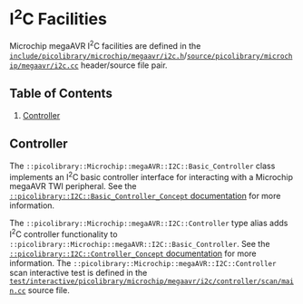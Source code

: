 # I<sup>2</sup>C Facilities
Microchip megaAVR I<sup>2</sup>C facilities are defined in the
[`include/picolibrary/microchip/megaavr/i2c.h`](https://github.com/apcountryman/picolibrary-microchip-megaavr/blob/main/include/picolibrary/microchip/megaavr/i2c.h)/[`source/picolibrary/microchip/megaavr/i2c.cc`](https://github.com/apcountryman/picolibrary-microchip-megaavr/blob/main/source/picolibrary/microchip/megaavr/i2c.cc)
header/source file pair.

## Table of Contents
1. [Controller](#controller)

## Controller
The `::picolibrary::Microchip::megaAVR::I2C::Basic_Controller` class implements an
I<sup>2</sup>C basic controller interface for interacting with a Microchip megaAVR TWI
peripheral.
See the [`::picolibrary::I2C::Basic_Controller_Concept`
documentation](https://apcountryman.github.io/picolibrary/i2c.html#controller) for more
information.

The `::picolibrary::Microchip::megaAVR::I2C::Controller` type alias adds I<sup>2</sup>C
controller functionality to `::picolibrary::Microchip::megaAVR::I2C::Basic_Controller`.
See the [`::picolibrary::I2C::Controller_Concept`
documentation](https://apcountryman.github.io/picolibrary/i2c.html#controller) for more
information.
The `::picolibrary::Microchip::megaAVR::I2C::Controller` scan interactive test is defined
in the
[`test/interactive/picolibrary/microchip/megaavr/i2c/controller/scan/main.cc`](https://github.com/apcountryman/picolibrary-microchip-megaavr/blob/main/test/interactive/picolibrary/microchip/megaavr/i2c/controller/scan/main.cc)
source file.
